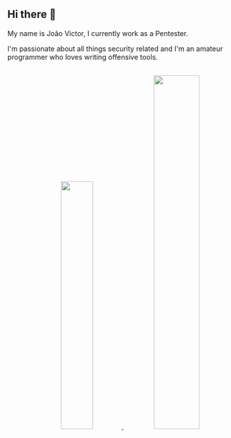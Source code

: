 ## Hi there 👋

My name is João Victor, I currently work as a Pentester.

I'm passionate about all things security related and I'm an amateur programmer who loves writing offensive tools.

##

<div align="center">
  <a href="https://github.com/joaoviictorti">
  <img width="36%" src="https://github-readme-stats.vercel.app/api/top-langs/?username=joaoviictorti&layout=compact&theme=tokyonight"/>
  <img width="43%" src="https://github-readme-stats.vercel.app/api?username=joaoviictorti&show_icons=true&theme=tokyonight"/>
</div>
